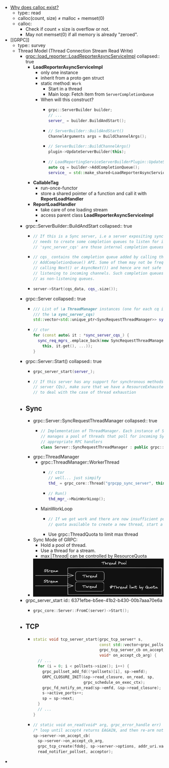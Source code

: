 - [Why does calloc exist?](https://vorpus.org/blog/why-does-calloc-exist/)
	- type:: read
	- calloc(count, size) $\neq$ malloc + memset(0)
	- calloc:
		- Check if count $\times$ size is overflow or not.
		- May not memset(0) if all memory is already "zeroed".
- [[GRPC]]
	- type:: survey
	- Thread Model (Thread Connection Stream Read Write)
		- [grpc::load_reporter::LoadReporterAsyncServiceImpl](https://github.com/grpc/grpc/blob/master/src/cpp/server/load_reporter/load_reporter_async_service_impl.h)
		  collapsed:: true
			- **LoadReporterAsyncServiceImpl**
				- only one instance
				- inherit from a proto gen struct
				- static method: `Work`
					- Start in a thread
					- Main loop: Fetch item from `ServerCompletionQueue`
				- When will this construct?
					- ```cpp
					  grpc::ServerBuilder builder;
					  // ...
					  server_ = builder.BuildAndStart();
					  ```
					- ```cpp
					  // ServerBuilder::BuildAndStart()
					  ChannelArguments args = BuildChannelArgs();
					  ```
					- ```cpp
					  // ServerBuilder::BuildChannelArgs()
					  plugin->UpdateServerBuilder(this);
					  ```
					- ```cpp
					  // LoadReportingServiceServerBuilderPlugin::UpdateServerBuilder
					  auto cq = builder->AddCompletionQueue();
					  service_ = std::make_shared<LoadReporterAsyncServiceImpl>(std::move(cq));
					  ```
			- **CallableTag**
				- run-once-functor
				- store a shared pointer of a function and call it with **ReportLoadHandler**
			- **ReportLoadHandler**
				- take care of one loading stream
				- access parent class **LoadReporterAsyncServiceImpl**
				-
		- grpc::ServerBuilder::BuildAndStart
		  collapsed:: true
			- ```cpp
			  // If this is a Sync server, i.e a server expositing sync API, then the server
			  // needs to create some completion queues to listen for incoming requests.
			  // 'sync_server_cqs' are those internal completion queues.
			  ```
			- ```cpp
			  // cqs_ contains the completion queue added by calling the ServerBuilder's
			  // AddCompletionQueue() API. Some of them may not be frequently polled (i.e by
			  // calling Next() or AsyncNext()) and hence are not safe to be used for
			  // listening to incoming channels. Such completion queues must be registered
			  // as non-listening queues.
			  ```
			- ```cpp
			  server->Start(cqs_data, cqs_.size());
			  ```
		- grpc::Server
		  collapsed:: true
			- ```cpp
			  /// List of \a ThreadManager instances (one for each cq in
			  /// the \a sync_server_cqs)
			  std::vector<std::unique_ptr<SyncRequestThreadManager>> sync_req_mgrs_;
			  ```
			- ```cpp
			  // ctor
			  for (const auto& it : *sync_server_cqs_) {
			    sync_req_mgrs_.emplace_back(new SyncRequestThreadManager(
			      this, it.get(), ...));
			  }
			  ```
		- grpc::Server::Start()
		  collapsed:: true
			- ```cpp
			  grpc_server_start(server_);
			  ```
			- ```cpp
			  // If this server has any support for synchronous methods (has any sync
			  // server CQs), make sure that we have a ResourceExhausted handler
			  // to deal with the case of thread exhaustion
			  ```
		- ## Sync
			- grpc::Server::SyncRequestThreadManager
			  collapsed:: true
				- ```cpp
				  // Implementation of ThreadManager. Each instance of SyncRequestThreadManager
				  // manages a pool of threads that poll for incoming Sync RPCs and call the
				  // appropriate RPC handlers
				  class Server::SyncRequestThreadManager : public grpc::ThreadManager
				  ```
			- grpc::ThreadManager
				- grpc::ThreadManager::WorkerThread
					- ```cpp
					  // ctor
					  // well... just simpify
					  thd_ = grpc_core::Thread("grpcpp_sync_server", this->Run);
					  ```
					- ```cpp
					  // Run()
					  thd_mgr_->MainWorkLoop();
					  ```
				- MainWorkLoop
					- ```cpp
					  // If we got work and there are now insufficient pollers and there is
					  // quota available to create a new thread, start a new poller thread
					  ```
					- Use grpc::ThreadQuota to limit max thread
			- Sync Mode of GRPC:
				- Hold a pool of thread.
				- Use a thread for a stream.
				- $\max|Thread|$ can be controlled by ResourceQuota
			- ![grpc-sync-thread-model.png](../assets/grpc-sync-thread-model_1668420571995_0.png)
		- grpc_server_start
		  id:: 6371efbe-b5ee-41b2-b430-00b7aaa70e6a
			- ```cpp
			  grpc_core::Server::FromC(server)->Start();
			  ```
		- ## TCP
			- ```cpp
			  static void tcp_server_start(grpc_tcp_server* s,
			                               const std::vector<grpc_pollset*>* pollsets,
			                               grpc_tcp_server_cb on_accept_cb,
			                               void* on_accept_cb_arg) {
			    // ...
			    for (i = 0; i < pollsets->size(); i++) {
			      grpc_pollset_add_fd((*pollsets)[i], sp->emfd);
			      GRPC_CLOSURE_INIT(&sp->read_closure, on_read, sp,
			                        grpc_schedule_on_exec_ctx);
			      grpc_fd_notify_on_read(sp->emfd, &sp->read_closure);
			      s->active_ports++;
			      sp = sp->next;
			    }
			    // ...
			  }
			  ```
			- ```cpp
			  // static void on_read(void* arg, grpc_error_handle err) {
			  /* loop until accept4 returns EAGAIN, and then re-arm notification */
			  sp->server->on_accept_cb(
			    sp->server->on_accept_cb_arg,
			    grpc_tcp_create(fdobj, sp->server->options, addr_uri.value()),
			    read_notifier_pollset, acceptor);
			  ```
-